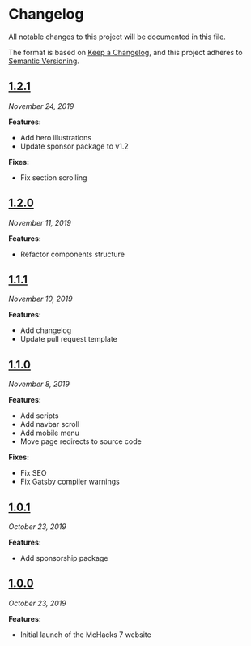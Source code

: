 # Changelog

All notable changes to this project will be documented in this file.

The format is based on [Keep a Changelog](https://keepachangelog.com/en/1.0.0/),
and this project adheres to [Semantic Versioning](https://semver.org/spec/v2.0.0.html).

## [1.2.1](https://github.com/hackmcgill/mchacks7/tree/1.2.1)

_November 24, 2019_

**Features:**

- Add hero illustrations
- Update sponsor package to v1.2

**Fixes:**

- Fix section scrolling

## [1.2.0](https://github.com/hackmcgill/mchacks7/tree/1.2.0)

_November 11, 2019_

**Features:**

- Refactor components structure

## [1.1.1](https://github.com/hackmcgill/mchacks7/tree/1.1.1)

_November 10, 2019_

**Features:**

- Add changelog
- Update pull request template

## [1.1.0](https://github.com/hackmcgill/mchacks7/tree/1.1.0)

_November 8, 2019_

**Features:**

- Add scripts
- Add navbar scroll
- Add mobile menu
- Move page redirects to source code

**Fixes:**

- Fix SEO
- Fix Gatsby compiler warnings

## [1.0.1](https://github.com/hackmcgill/mchacks7/tree/1.0.1)

_October 23, 2019_

**Features:**

- Add sponsorship package

## [1.0.0](https://github.com/hackmcgill/mchacks7/tree/1.0.0)

_October 23, 2019_

**Features:**

- Initial launch of the McHacks 7 website
